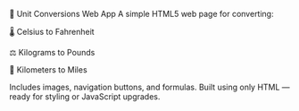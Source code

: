 🧮 Unit Conversions Web App
A simple HTML5 web page for converting:

🌡️ Celsius to Fahrenheit

⚖️ Kilograms to Pounds

📏 Kilometers to Miles

Includes images, navigation buttons, and formulas. Built using only HTML — ready for styling or JavaScript upgrades.

